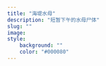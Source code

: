 ```yaml
---
title: "海堤水母"
description: "短暂下午的水母尸体"
slug: ""
image: 
style:
    background: ""
    color: "#000080"
---
```

